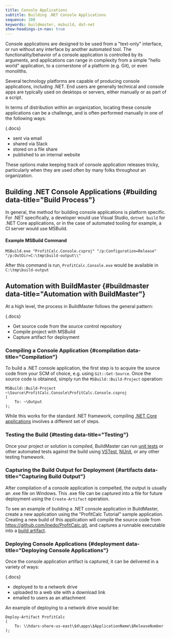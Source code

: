 ```yaml
---
title: Console Applications
subtitle: Building .NET Console Applications
sequence: 100 
keywords: buildmaster, msbuild, dot-net
show-headings-in-nav: true
---
```


Console applications are designed to be used from a "text-only" interface, or run without any interface by another automated tool. The functionality/behavior of a console application is controlled by its arguments, and applications can range in complexity from a simple "hello world" application, to a cornerstone of a platform (e.g. Git), or even monoliths.

Several technology platforms are capable of producing console applications, including .NET. End users are generally technical and console apps are typically used on desktops or servers, either manually or as part of a script.

In terms of distribution within an organization, locating these console applications can be a challenge, and is often performed manually in one of the following ways:

{.docs}
 - sent via email 
 - shared via Slack
 - stored on a file share
 - published to an internal website
 
These options make keeping track of console application releases tricky, particularly when they are used often by many folks throughout an organization.

## Building .NET Console Applications {#building data-title="Build Process"}

In general, the method for building console applications is platform specific. For .NET specifically, a developer would use Visual Studio, `dotnet build` for .NET Core applications, or in the case of automated tooling for example, a CI server would use MSBuild.

#### Example MSBuild Command

```
MSBuild.exe "ProfitCalc.Console.csproj" "/p:Configuration=Release" "/p:OutDir=C:\tmp\build-output\\"
```

After this command is run, `ProfitCalc.Console.exe` would be available in `C:\tmp\build-output`
	 
## Automation with BuildMaster {#buildmaster data-title="Automation with BuildMaster"}

At a high level, the process in BuildMaster follows the general pattern:

{.docs}
 - Get source code from the source control repository
 - Compile project with MSBuild
 - Capture artifact for deployment
		
### Compiling a Console Application {#compilation data-title="Compilation"}
	
To build a .NET console application, the first step is to acquire the source code from your SCM of choice, e.g. using `Git::Get-Source`. Once the source code is obtained, simply run the `MSBuild::Build-Project` operation:

```
MSBuild::Build-Project ~\Source\ProfitCalc.Console\ProfitCalc.Console.csproj
(
    To: ~\Output
);
```

While this works for the standard .NET framework, compiling [.NET Core applications](core) involves a different set of steps.

### Testing the Build {#testing data-title="Testing"}

Once your project or solution is compiled, BuildMaster can run [unit tests](/docs/buildmaster/builds/tests) or other automated tests against the build using [VSTest](/docs/buildmaster/builds/tests/unit-tests/vstest-runner), [NUnit](/docs/buildmaster/builds/tests/unit-tests/nunit-test), or any other testing framework.

### Capturing the Build Output for Deployment {#artifacts data-title="Capturing Build Output"}

After compilation of a console application is compelted, the output is usually an .exe file on Windows. This .exe file can be captured into a file for future deployment using the `Create-Artifact` operation.

To see an example of building a .NET console application in BuildMaster, create a new application using the "ProfitCalc Tutorial" sample application. Creating a new build of this application will compile the source code from https://github.com/Inedo/ProfitCalc.git, and captures a runnable executable into a [build artifact](/docs/buildmaster/builds/packaging/artifacts).

### Deploying Console Applications {#deployment data-title="Deploying Console Applications"}

Once the console application artifact is captured, it can be delivered in a variety of ways:

{.docs}
 - deployed to to a network drive
 - uploaded to a web site with a download link
 - emailed to users as an attachment 

An example of deploying to a network drive would be:

```
Deploy-Artifact ProfitCalc
(
    To: \\hdars-share-us-east\$d\apps\$ApplicationName\$ReleaseNumber
);
```
